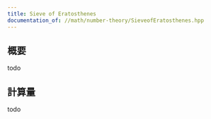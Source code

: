 ```yaml
---
title: Sieve of Eratosthenes
documentation_of: //math/number-theory/SieveofEratosthenes.hpp
---
```


## 概要

todo

## 計算量
todo
